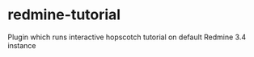 # redmine-tutorial
Plugin which runs interactive hopscotch tutorial on default Redmine 3.4 instance
